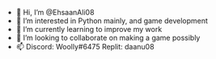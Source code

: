 - 👋 Hi, I’m @EhsaanAli08
- 👀 I’m interested in Python mainly, and game development
- 🌱 I’m currently learning to improve my work
- 💞️ I’m looking to collaborate on making a game possibly
- 📫 Discord: Woolly#6475
     Replit: daanu08

<!---
EhsaanAli08/EhsaanAli08 is a ✨ special ✨ repository because its `README.md` (this file) appears on your GitHub profile.
You can click the Preview link to take a look at your changes.
--->
